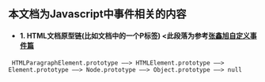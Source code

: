 ## 本文档为Javascript中事件相关的内容

- #### 1. HTML文档原型链(比如文档中的一个P标签) <此段落为参考[张鑫旭自定义事件篇](http://www.zhangxinxu.com/wordpress/2012/04/js-dom%E8%87%AA%E5%AE%9A%E4%B9%89%E4%BA%8B%E4%BB%B6/)<br/>
`
  HTMLParagraphElement.prototype ——> HTMLElement.prototype ——> Element.prototype ——> Node.prototype ——> Object.prototype ——> null
 `
